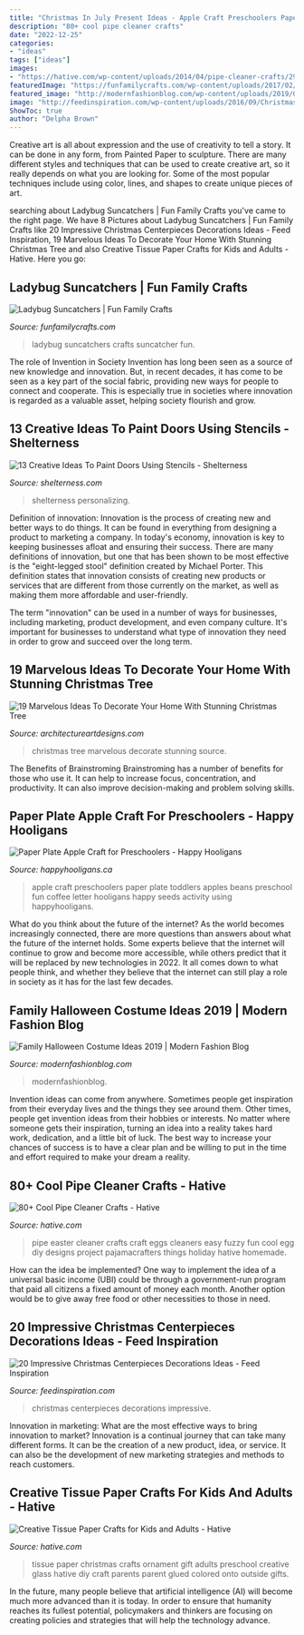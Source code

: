 ```yaml
---
title: "Christmas In July Present Ideas - Apple Craft Preschoolers Paper Plate Toddlers Apples Beans Preschool Fun Coffee Letter Hooligans Happy Seeds Activity Using Happyhooligans"
description: "80+ cool pipe cleaner crafts"
date: "2022-12-25"
categories:
- "ideas"
tags: ["ideas"]
images:
- "https://hative.com/wp-content/uploads/2014/04/pipe-cleaner-crafts/29-homemade-easter-eggs.jpg"
featuredImage: "https://funfamilycrafts.com/wp-content/uploads/2017/02/ladybug-suncatcher.jpg"
featured_image: "http://modernfashionblog.com/wp-content/uploads/2019/08/Family-Halloween-Costume-Ideas-2019-9.jpg"
image: "http://feedinspiration.com/wp-content/uploads/2016/09/Christmas-Centerpieces.jpg"
ShowToc: true
author: "Delpha Brown"
---
```



Creative art is all about expression and the use of creativity to tell a story. It can be done in any form, from Painted Paper to sculpture. There are many different styles and techniques that can be used to create creative art, so it really depends on what you are looking for. Some of the most popular techniques include using color, lines, and shapes to create unique pieces of art.

	

		
searching about Ladybug Suncatchers | Fun Family Crafts you've came to the right page. We have 8 Pictures about Ladybug Suncatchers | Fun Family Crafts like 20 Impressive Christmas Centerpieces Decorations Ideas - Feed Inspiration, 19 Marvelous Ideas To Decorate Your Home With Stunning Christmas Tree and also Creative Tissue Paper Crafts for Kids and Adults - Hative. Here you go:
		
    
## Ladybug Suncatchers | Fun Family Crafts

<img loading=lazy src="https://funfamilycrafts.com/wp-content/uploads/2017/02/ladybug-suncatcher.jpg" onerror="this.onerror=null;this.src='https://tse1.mm.bing.net/th?id=OIP.1-dLNaXmmRdWP98g0PWSwwHaJ4&amp;pid=15.1';" alt="Ladybug Suncatchers | Fun Family Crafts">

_Source: funfamilycrafts.com_

>ladybug suncatchers crafts suncatcher fun. 

	

The role of Invention in Society
Invention has long been seen as a source of new knowledge and innovation. But, in recent decades, it has come to be seen as a key part of the social fabric, providing new ways for people to connect and cooperate. This is especially true in societies where innovation is regarded as a valuable asset, helping society flourish and grow.

    
## 13 Creative Ideas To Paint Doors Using Stencils - Shelterness

<img loading=lazy src="https://i.shelterness.com/decorating-doors-with-stencils-8.jpg" onerror="this.onerror=null;this.src='https://tse3.mm.bing.net/th?id=OIP.86p1qDZR1wOqE9Z6LBrwxgAAAA&amp;pid=15.1';" alt="13 Creative Ideas To Paint Doors Using Stencils - Shelterness">

_Source: shelterness.com_

>shelterness personalizing. 

	

Definition of innovation:
Innovation is the process of creating new and better ways to do things. It can be found in everything from designing a product to marketing a company. In today's economy, innovation is key to keeping businesses afloat and ensuring their success.
There are many definitions of innovation, but one that has been shown to be most effective is the "eight-legged stool" definition created by Michael Porter. This definition states that innovation consists of creating new products or services that are different from those currently on the market, as well as making them more affordable and user-friendly.

The term "innovation" can be used in a number of ways for businesses, including marketing, product development, and even company culture. It's important for businesses to understand what type of innovation they need in order to grow and succeed over the long term.

    
## 19 Marvelous Ideas To Decorate Your Home With Stunning Christmas Tree

<img loading=lazy src="https://www.architectureartdesigns.com/wp-content/uploads/2016/11/2-49.jpg" onerror="this.onerror=null;this.src='https://tse3.mm.bing.net/th?id=OIP.6KYYvYBXNcUWam70nni0vwHaEo&amp;pid=15.1';" alt="19 Marvelous Ideas To Decorate Your Home With Stunning Christmas Tree">

_Source: architectureartdesigns.com_

>christmas tree marvelous decorate stunning source. 

	

The Benefits of Brainstroming
Brainstroming has a number of benefits for those who use it. It can help to increase focus, concentration, and productivity. It can also improve decision-making and problem solving skills.

    
## Paper Plate Apple Craft For Preschoolers - Happy Hooligans

<img loading=lazy src="http://happyhooligans.ca/wp-content/uploads/2016/03/Paper-Plate-Apple-Craft-great-preschool-craft-for-the-Letter-A-Happy-Hooligans.jpg" onerror="this.onerror=null;this.src='https://tse3.mm.bing.net/th?id=OIP.KwXjcG2I3E50KyhWW-mK0wHaLH&amp;pid=15.1';" alt="Paper Plate Apple Craft for Preschoolers - Happy Hooligans">

_Source: happyhooligans.ca_

>apple craft preschoolers paper plate toddlers apples beans preschool fun coffee letter hooligans happy seeds activity using happyhooligans. 

	

What do you think about the future of the internet?
As the world becomes increasingly connected, there are more questions than answers about what the future of the internet holds. Some experts believe that the internet will continue to grow and become more accessible, while others predict that it will be replaced by new technologies in 2022. It all comes down to what people think, and whether they believe that the internet can still play a role in society as it has for the last few decades.

    
## Family Halloween Costume Ideas 2019 | Modern Fashion Blog

<img loading=lazy src="http://modernfashionblog.com/wp-content/uploads/2019/08/Family-Halloween-Costume-Ideas-2019-9.jpg" onerror="this.onerror=null;this.src='https://tse3.mm.bing.net/th?id=OIP.3Ak00AzcbVVP0nQ99RcqCAHaLJ&amp;pid=15.1';" alt="Family Halloween Costume Ideas 2019 | Modern Fashion Blog">

_Source: modernfashionblog.com_

>modernfashionblog. 

	

Invention ideas can come from anywhere. Sometimes people get inspiration from their everyday lives and the things they see around them. Other times, people get invention ideas from their hobbies or interests. No matter where someone gets their inspiration, turning an idea into a reality takes hard work, dedication, and a little bit of luck. The best way to increase your chances of success is to have a clear plan and be willing to put in the time and effort required to make your dream a reality.

    
## 80+ Cool Pipe Cleaner Crafts - Hative

<img loading=lazy src="https://hative.com/wp-content/uploads/2014/04/pipe-cleaner-crafts/29-homemade-easter-eggs.jpg" onerror="this.onerror=null;this.src='https://tse2.mm.bing.net/th?id=OIP.FcZMhXElNOw_lOpJf6BnbAHaKu&amp;pid=15.1';" alt="80+ Cool Pipe Cleaner Crafts - Hative">

_Source: hative.com_

>pipe easter cleaner crafts craft eggs cleaners easy fuzzy fun cool egg diy designs project pajamacrafters things holiday hative homemade. 

	

How can the idea be implemented?
One way to implement the idea of a universal basic income (UBI) could be through a government-run program that paid all citizens a fixed amount of money each month. Another option would be to give away free food or other necessities to those in need.

    
## 20 Impressive Christmas Centerpieces Decorations Ideas - Feed Inspiration

<img loading=lazy src="http://feedinspiration.com/wp-content/uploads/2016/09/Christmas-Centerpieces.jpg" onerror="this.onerror=null;this.src='https://tse2.mm.bing.net/th?id=OIP.nC6K8jsYYSDNjT_qaaaxZQHaLC&amp;pid=15.1';" alt="20 Impressive Christmas Centerpieces Decorations Ideas - Feed Inspiration">

_Source: feedinspiration.com_

>christmas centerpieces decorations impressive. 

	

Innovation in marketing: What are the most effective ways to bring innovation to market?
Innovation is a continual journey that can take many different forms. It can be the creation of a new product, idea, or service. It can also be the development of new marketing strategies and methods to reach customers.

    
## Creative Tissue Paper Crafts For Kids And Adults - Hative

<img loading=lazy src="https://hative.com/wp-content/uploads/2015/01/tissue-paper-crafts/11-tissue-paper-crafts.jpg" onerror="this.onerror=null;this.src='https://tse3.mm.bing.net/th?id=OIP.bwX_NhNdwfPOk6Ed29tJhQHaJ4&amp;pid=15.1';" alt="Creative Tissue Paper Crafts for Kids and Adults - Hative">

_Source: hative.com_

>tissue paper christmas crafts ornament gift adults preschool creative glass hative diy craft parents parent glued colored onto outside gifts. 

	

In the future, many people believe that artificial intelligence (AI) will become much more advanced than it is today. In order to ensure that humanity reaches its fullest potential, policymakers and thinkers are focusing on creating policies and strategies that will help the technology advance.


